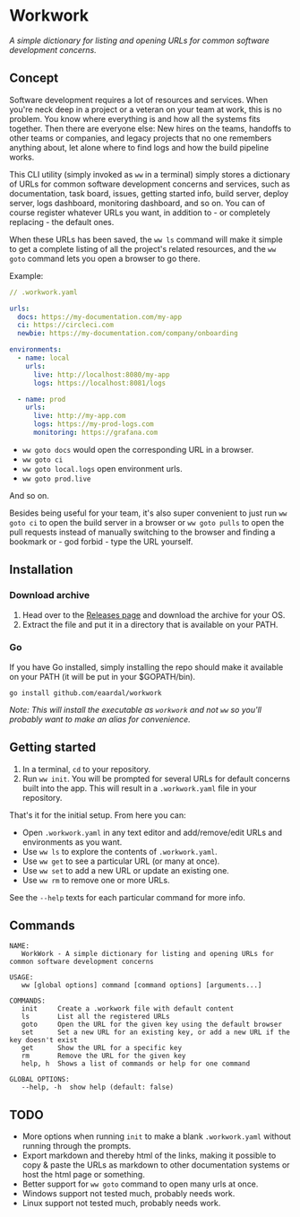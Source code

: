 # Workwork

_A simple dictionary for listing and opening URLs for common software development concerns._

## Concept

Software development requires a lot of resources and services. When you're neck deep in a project or a veteran on your team at work, this is no problem. You know where everything is and how all the systems fits together.
Then there are everyone else: New hires on the teams, handoffs to other teams or companies, and legacy projects that no one remembers anything about, let alone where to find logs and how the build pipeline works.

This CLI utility (simply invoked as `ww` in a terminal) simply stores a dictionary of URLs for common software development concerns and services, such as documentation, task board, issues, getting started info, build server, deploy server, logs dashboard, monitoring dashboard, and so on.
You can of course register whatever URLs you want, in addition to - or completely replacing - the default ones.

When these URLs has been saved, the `ww ls` command will make it simple to get a complete listing of all the project's related resources, and the `ww goto` command lets you open a browser to go there.

Example:
```yaml
// .workwork.yaml

urls:
  docs: https://my-documentation.com/my-app
  ci: https://circleci.com
  newbie: https://my-documentation.com/company/onboarding

environments:
  - name: local
    urls:
      live: http://localhost:8080/my-app
      logs: https://localhost:8081/logs

  - name: prod
    urls:
      live: http://my-app.com
      logs: https://my-prod-logs.com
      monitoring: https://grafana.com
```

- `ww goto docs` would open the corresponding URL in a browser.
- `ww goto ci`
- `ww goto local.logs` open environment urls.
- `ww goto prod.live` 

And so on.

Besides being useful for your team, it's also super convenient to just run `ww goto ci` to open the build server in a browser or `ww goto pulls` to open the pull requests instead of manually switching to the browser and finding a bookmark or - god forbid - type the URL yourself.

## Installation

### Download archive

1. Head over to the [Releases page](https://github.com/eaardal/workwork/releases) and download the archive for your OS.
2. Extract the file and put it in a directory that is available on your PATH.

### Go

If you have Go installed, simply installing the repo should make it available on your PATH (it will be put in your $GOPATH/bin).
```
go install github.com/eaardal/workwork
```

_Note: This will install the executable as `workwork` and not `ww` so you'll probably want to make an alias for convenience._

## Getting started

1. In a terminal, `cd` to your repository.
2. Run `ww init`. You will be prompted for several URLs for default concerns built into the app. This will result in a `.workwork.yaml` file in your repository.

That's it for the initial setup. From here you can:

- Open `.workwork.yaml` in any text editor and add/remove/edit URLs and environments as you want.
- Use `ww ls` to explore the contents of `.workwork.yaml`.
- Use `ww get` to see a particular URL (or many at once).
- Use `ww set` to add a new URL or update an existing one.
- Use `ww rm` to remove one or more URLs.

See the `--help` texts for each particular command for more info.

## Commands

```
NAME:
   WorkWork - A simple dictionary for listing and opening URLs for common software development concerns

USAGE:
   ww [global options] command [command options] [arguments...]

COMMANDS:
   init     Create a .workwork file with default content
   ls       List all the registered URLs
   goto     Open the URL for the given key using the default browser
   set      Set a new URL for an existing key, or add a new URL if the key doesn't exist
   get      Show the URL for a specific key
   rm       Remove the URL for the given key
   help, h  Shows a list of commands or help for one command

GLOBAL OPTIONS:
   --help, -h  show help (default: false)
```

## TODO

- More options when running `init` to make a blank `.workwork.yaml` without running through the prompts.
- Export markdown and thereby html of the links, making it possible to copy & paste the URLs as markdown to other documentation systems or host the html page or something.
- Better support for `ww goto` command to open many urls at once.
- Windows support not tested much, probably needs work.
- Linux support not tested much, probably needs work.